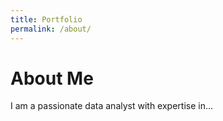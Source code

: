 ```yaml
---
title: Portfolio
permalink: /about/
---
```


# About Me

I am a passionate data analyst with expertise in...

